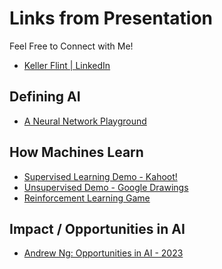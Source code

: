 # Links from Presentation

Feel Free to Connect with Me!
- [Keller Flint | LinkedIn](https://www.linkedin.com/in/kellerflint/)

## Defining AI
- [A Neural Network Playground](https://playground.tensorflow.org/#activation=tanh&batchSize=10&dataset=circle&regDataset=reg-plane&learningRate=0.03&regularizationRate=0&noise=0&networkShape=4,2&seed=0.64954&showTestData=false&discretize=false&percTrainData=50&x=true&y=true&xTimesY=false&xSquared=false&ySquared=false&cosX=false&sinX=false&cosY=false&sinY=false&collectStats=false&problem=classification&initZero=false&hideText=false&activation_hide=true&problem_hide=true&noise_hide=true&batchSize_hide=true&regularization_hide=true&learningRate_hide=true&regularizationRate_hide=true&percTrainData_hide=true&showTestData_hide=true&discretize_hide=true)

## How Machines Learn
- [Supervised Learning Demo - Kahoot!](https://create.kahoot.it/details/5a5c54ad-497d-4080-90d6-5bfdead599b7)
- [Unsupervised Demo - Google Drawings](https://docs.google.com/drawings/d/14D8TmoGzvtaxS23OMuPtZnlTJTF26bt-Z4e3uk0v3F8/edit)
- [Reinforcement Learning Game](https://kellerflint.github.io/ml-visual-demos/)

## Impact / Opportunities in AI
- [Andrew Ng: Opportunities in AI - 2023](https://www.youtube.com/watch?v=5p248yoa3oE&ab_channel=StanfordOnline)


